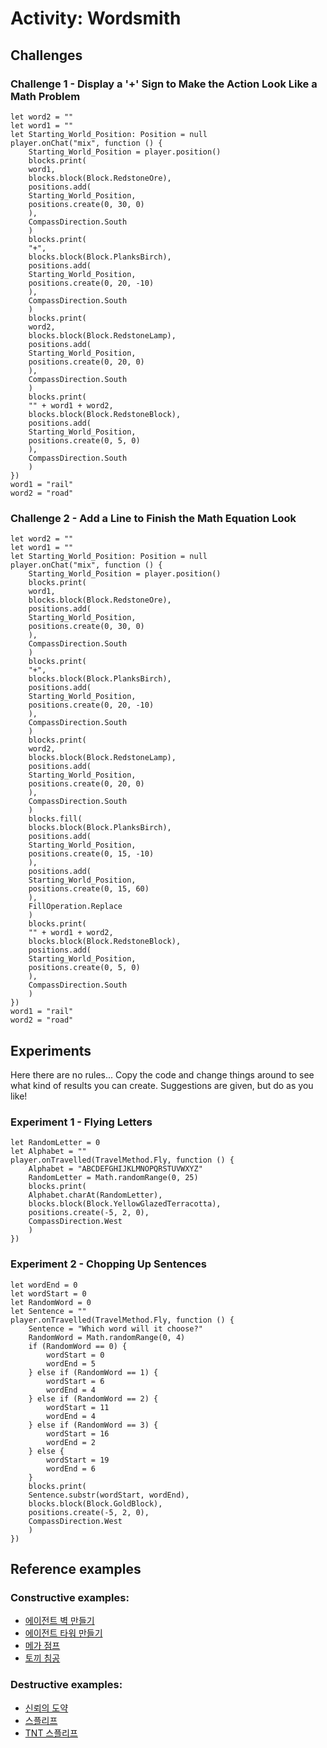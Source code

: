 # Activity: Wordsmith

## Challenges

### Challenge 1 - Display a '+' Sign to Make the Action Look Like a Math Problem

```blocks
let word2 = ""
let word1 = ""
let Starting_World_Position: Position = null
player.onChat("mix", function () {
    Starting_World_Position = player.position()
    blocks.print(
    word1,
    blocks.block(Block.RedstoneOre),
    positions.add(
    Starting_World_Position,
    positions.create(0, 30, 0)
    ),
    CompassDirection.South
    )
    blocks.print(
    "+",
    blocks.block(Block.PlanksBirch),
    positions.add(
    Starting_World_Position,
    positions.create(0, 20, -10)
    ),
    CompassDirection.South
    )
    blocks.print(
    word2,
    blocks.block(Block.RedstoneLamp),
    positions.add(
    Starting_World_Position,
    positions.create(0, 20, 0)
    ),
    CompassDirection.South
    )
    blocks.print(
    "" + word1 + word2,
    blocks.block(Block.RedstoneBlock),
    positions.add(
    Starting_World_Position,
    positions.create(0, 5, 0)
    ),
    CompassDirection.South
    )
})
word1 = "rail"
word2 = "road"
```

### Challenge 2 - Add a Line to Finish the Math Equation Look

```blocks
let word2 = ""
let word1 = ""
let Starting_World_Position: Position = null
player.onChat("mix", function () {
    Starting_World_Position = player.position()
    blocks.print(
    word1,
    blocks.block(Block.RedstoneOre),
    positions.add(
    Starting_World_Position,
    positions.create(0, 30, 0)
    ),
    CompassDirection.South
    )
    blocks.print(
    "+",
    blocks.block(Block.PlanksBirch),
    positions.add(
    Starting_World_Position,
    positions.create(0, 20, -10)
    ),
    CompassDirection.South
    )
    blocks.print(
    word2,
    blocks.block(Block.RedstoneLamp),
    positions.add(
    Starting_World_Position,
    positions.create(0, 20, 0)
    ),
    CompassDirection.South
    )
    blocks.fill(
    blocks.block(Block.PlanksBirch),
    positions.add(
    Starting_World_Position,
    positions.create(0, 15, -10)
    ),
    positions.add(
    Starting_World_Position,
    positions.create(0, 15, 60)
    ),
    FillOperation.Replace
    )
    blocks.print(
    "" + word1 + word2,
    blocks.block(Block.RedstoneBlock),
    positions.add(
    Starting_World_Position,
    positions.create(0, 5, 0)
    ),
    CompassDirection.South
    )
})
word1 = "rail"
word2 = "road"
```

## Experiments

Here there are no rules... Copy the code and change things around to see what kind of results you can create. Suggestions are given, but do as you like!

### Experiment 1 - Flying Letters

```blocks
let RandomLetter = 0
let Alphabet = ""
player.onTravelled(TravelMethod.Fly, function () {
    Alphabet = "ABCDEFGHIJKLMNOPQRSTUVWXYZ"
    RandomLetter = Math.randomRange(0, 25)
    blocks.print(
    Alphabet.charAt(RandomLetter),
    blocks.block(Block.YellowGlazedTerracotta),
    positions.create(-5, 2, 0),
    CompassDirection.West
    )
})
```

### Experiment 2 - Chopping Up Sentences

```blocks
let wordEnd = 0
let wordStart = 0
let RandomWord = 0
let Sentence = ""
player.onTravelled(TravelMethod.Fly, function () {
    Sentence = "Which word will it choose?"
    RandomWord = Math.randomRange(0, 4)
    if (RandomWord == 0) {
        wordStart = 0
        wordEnd = 5
    } else if (RandomWord == 1) {
        wordStart = 6
        wordEnd = 4
    } else if (RandomWord == 2) {
        wordStart = 11
        wordEnd = 4
    } else if (RandomWord == 3) {
        wordStart = 16
        wordEnd = 2
    } else {
        wordStart = 19
        wordEnd = 6
    }
    blocks.print(
    Sentence.substr(wordStart, wordEnd),
    blocks.block(Block.GoldBlock),
    positions.create(-5, 2, 0),
    CompassDirection.West
    )
})
```

## Reference examples

### Constructive examples:

* [에이전트 벽 만들기](examples/agent-wall)
* [에이전트 타워 만들기](examples/agent-tower)
* [메가 점프](/examples/mega-jump)
* [토끼 침공](/examples/rabbit-invasion)

### Destructive examples:

* [신뢰의 도약](/tutorials/leap-of-faith)
* [스플리프](examples/spleef) 
* [TNT 스플리프](examples/tnt-spleef)